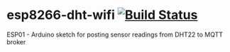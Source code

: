 # esp8266-dht-wifi [![Build Status](https://travis-ci.org/alanwoolley/esp01_dht_wifi.svg?branch=master)](https://travis-ci.org/alanwoolley/esp01_dht_wifi)
ESP01 - Arduino sketch for posting sensor readings from DHT22 to MQTT broker
